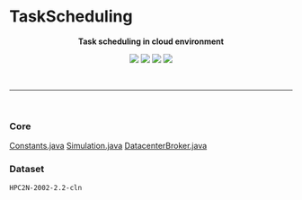 # TaskScheduling

**<p align="center">Task scheduling in cloud environment</p>**

<p align="center">
<img src="https://img.shields.io/github/languages/count/sobazino/TSP">
<img src="https://img.shields.io/github/license/sobazino/TSP">
<img src="https://img.shields.io/badge/Roadmap-2024-yellowgreen.svg">
<img src="https://img.shields.io/badge/Author-Mehran%20Nosrati-blue.svg">
</p>

</br>

---

</br>

### Core

[Constants.java](https://github.com/sobazino/TaskScheduling/blob/main/Project/SobaZino/Constants.java)
[Simulation.java](https://github.com/sobazino/TaskScheduling/blob/main/Project/SobaZino/Simulation.java)
[DatacenterBroker.java](https://github.com/sobazino/TaskScheduling/blob/main/sources/org/cloudbus/cloudsim/DatacenterBroker.java)

### Dataset

```
HPC2N-2002-2.2-cln
```

</br>
